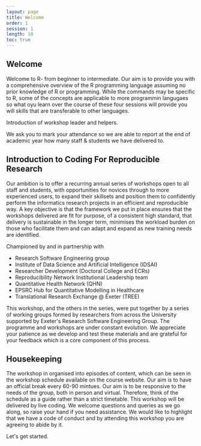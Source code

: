 ```yaml
---
layout: page
title: Welcome
order: 1
session: 1
length: 10
toc: true
---
```


## Welcome

Welcome to R- from beginner to intermediate. Our aim is to provide you with a comprehensive overview of the R programming language assuming no prior knowledge of R or programming. While the commands may be specific to R, some of the concepts are applicable to more programmin langugaes so what oyu learn over the course of these four sessions will provide you will skills that are transferable to other languages. 

Introduction of workshop leader and helpers.

We ask you to mark your attendance so we are able to report at the end of academic year how many staff & students we have delivered to. 

## Introduction to Coding For Reproducible Research

Our ambition is to offer a recurring annual series of workshops open to all staff and students, with opportunities for novices through to more experienced users, to expand their skillsets and position them to confidently perform the informatics research projects in an efficient and reproducible way. A key objective is that the framework we put in place ensures that the workshops delivered are fit for purpose, of a consistent high standard, that delivery is sustainable in the longer term, minimises the workload burden on those who facilitate them and can adapt and expand as new training needs are identified.

Championed by and in partnership with

- Research Software Engineering group
- Institute of Data Science and Artificial Intelligence (IDSAI)
- Researcher Development (Doctoral College and ECRs)
- Reproducibility Network Institutional Leadership team
- Quantitative Health Network (QHN) 
- EPSRC Hub for Quantitative Modelling in Healthcare
- Translational Research Exchange @ Exeter (TREE)


This workshop, and the others in the series, were put together by a series of working groups formed by researchers from across the University supported by Exeter's Research Software Engineering Group. The programme and workshops are under constant evolution. We appreciate your patience as we develop and test these materials and are grateful for your feedback which is a core component of this process. 


## Housekeeping

The workshop in organised into episodes of content, which can be seen in the workshop schedule available on the course website. Our aim is to have an official break every 60-90 mintues. Our aim is to be responsive to the needs of the group, both in person and virtual. Therefore, think of the schedule as a guide rather than a strict timetable. This workshop will be delivered by live coding. We welcome questions and queries as we go along, so raise your hand if you need assistance. We would like to highlight that we have a code of conduct and by attending this workshop you are agreeing to abide by it. 

Let's get started.
